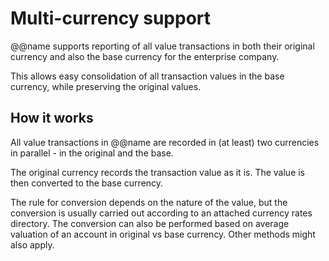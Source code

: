 # Multi-currency support

@@name supports reporting of all value transactions in both their original currency and also the base currency for the enterprise company.

This allows easy consolidation of all transaction values in the base currency, while preserving the original values.

## How it works

All value transactions in @@name are recorded in (at least) two currencies in parallel - in the original and the base.

The original currency records the transaction value as it is.
The value is then converted to the base currency.

The rule for conversion depends on the nature of the value, but the conversion is usually carried out according to an attached currency rates directory. The conversion can also be performed based on average valuation of an account in original vs base currency.
Other methods might also apply.
